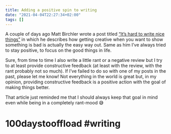```yaml
---
title: Adding a positive spin to writing
date: "2021-04-04T22:27:34+02:00"
tags: []
---
```


A couple of days ago Matt Birchler wrote a post titled [“It’s hard to write nice things”](https://birchtree.me/blog/its-hard-to-write-nice-things/) in which he describes how getting creative when you want to show something is bad is actually the easy way out. Same as him I’ve always tried to stay positive, to focus on the good things in life. 

Sure, from time to time I also write a little rant or a negative review but I try to at least provide constructive feedback (at least with the review, with the rant probably not so much). If I’ve failed to do so with one of my posts in the past, please let me know! Not everything in the world is great but, in my opinion, providing constructive feedback is a positive action with the goal of making things better.

That article just reminded me that I should always keep that goal in mind even while being in a completely rant-mood 😅

# 100daystooffload #writing
